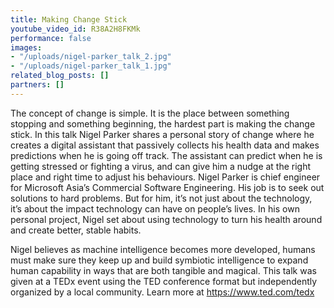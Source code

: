 ```yaml
---
title: Making Change Stick
youtube_video_id: R38A2H8FKMk
performance: false
images:
- "/uploads/nigel-parker_talk_2.jpg"
- "/uploads/nigel-parker_talk_1.jpg"
related_blog_posts: []
partners: []
---
```


The concept of change is simple. It is the place between something stopping and something beginning, the hardest part is making the change stick. In this talk Nigel Parker shares a personal story of change where he creates a digital assistant that passively collects his health data and makes predictions when he is going off track. The assistant can predict when he is getting stressed or fighting a virus, and can give him a nudge at the right place and right time to adjust his behaviours. Nigel Parker is chief engineer for Microsoft Asia’s Commercial Software Engineering. His job is to seek out solutions to hard problems. But for him, it’s not just about the technology, it’s about the impact technology can have on people’s lives. In his own personal project, Nigel set about using technology to turn his health around and create better, stable habits.

Nigel believes as machine intelligence becomes more developed, humans must make sure they keep up and build symbiotic intelligence to expand human capability in ways that are both tangible and magical. This talk was given at a TEDx event using the TED conference format but independently organized by a local community. Learn more at https://www.ted.com/tedx

